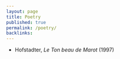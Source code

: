 ```yaml
---
layout: page
title: Poetry
published: true
permalink: /poetry/
backlinks: 
---
```


* Hofstadter, _Le Ton beau de Marot_ (1997) 
